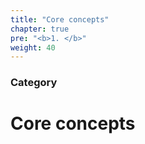 ```yaml
---
title: "Core concepts"
chapter: true
pre: "<b>1. </b>"
weight: 40
---
```


### Category

# Core concepts
